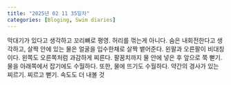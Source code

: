 ```yaml
---
title: "2025년 02 11 35일차"
categories: [Bloging, Swim diaries]
---
```


막대기가 있다고 생각하고 꼬리뼈로 평영. 허리를 꺾는게 아니다.
숨은 내회전한다고 생각하고, 살짝 안에 있는 물은 얼굴을 입수한채로 살짝 뱉어준다.
왼팔과 오른팔이 비대칭이다. 왼쪽도 오른쪽처럼 과감하게 찌른다. 팔꿈치까지 물 안에 넣은 후 앞으로 쭉 뻗기. 물을 아래쪽에서 잡기에도 수월하다. 또한, 물에 뜨기도 수월하다. 약간의 경사가 있는 찌르기. 찌르고 뻗기.
속도도 더 내볼 것